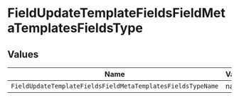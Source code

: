 # FieldUpdateTemplateFieldsFieldMetaTemplatesFieldsType


## Values

| Name                                                        | Value                                                       |
| ----------------------------------------------------------- | ----------------------------------------------------------- |
| `FieldUpdateTemplateFieldsFieldMetaTemplatesFieldsTypeName` | name                                                        |